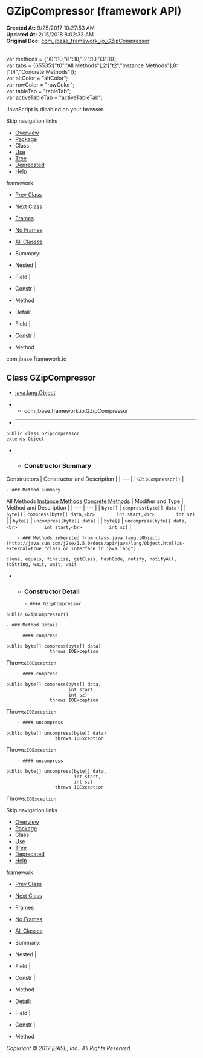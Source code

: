 # GZipCompressor (framework   API)

**Created At:** 9/25/2017 10:27:53 AM  
**Updated At:** 2/15/2018 8:02:33 AM  
**Original Doc:** [com_jbase_framework_io_GZipCompressor](https://docs.jbase.com/39220-io/com_jbase_framework_io_GZipCompressor)  

<!--<br>    try {<br>        if (location.href.indexOf('is-external=true') == -1) {<br>            parent.document.title="GZipCompressor (framework   API)";<br>        }<br>    }<br>    catch(err) {<br>    }<br>//--><br>var methods = {"i0":10,"i1":10,"i2":10,"i3":10};<br>var tabs = {65535:["t0","All Methods"],2:["t2","Instance Methods"],8:["t4","Concrete Methods"]};<br>var altColor = "altColor";<br>var rowColor = "rowColor";<br>var tableTab = "tableTab";<br>var activeTableTab = "activeTableTab";
JavaScript is disabled on your browser.

Skip navigation links

- [Overview](../../../../overview-summary.html)
- [Package](/39220-io/com_jbase_framework_io_package-summary)
- Class
- [Use](/39223-class-use/com_jbase_framework_io_class-use_GZipCompressor)
- [Tree](/39220-io/com_jbase_framework_io_package-tree)
- [Deprecated](../../../../deprecated-list.html)
- [Help](../../../../help-doc.html)


framework <br>

- [Prev Class](/39220-io/com_jbase_framework_io_ErrorResponse "class in com.jbase.framework.io")
- [Next Class](/39220-io/com_jbase_framework_io_IByteObject "interface in com.jbase.framework.io")


- [Frames](../../../../index.html?com/jbase/framework/io//39220-io/com_jbase_framework_io_GZipCompressor)
- [No Frames](/39220-io/com_jbase_framework_io_GZipCompressor)


- [All Classes](../../../../allclasses-noframe.html)


<!--<br>  allClassesLink = document.getElementById("allclasses\_navbar\_top");<br>  if(window==top) {<br>    allClassesLink.style.display = "block";<br>  }<br>  else {<br>    allClassesLink.style.display = "none";<br>  }<br>  //-->

- Summary:
- Nested |
- Field |
- Constr |
- Method


- Detail:
- Field |
- Constr |
- Method

com.jbase.framework.io

## Class GZipCompressor

- [java.lang.Object](http://java.sun.com/j2se/1.5.0/docs/api/java/lang/Object.html?is-external=true "class or interface in java.lang")
- - com.jbase.framework.io.GZipCompressor


- * * *


```
public class GZipCompressor
extends Object
```

- - ### Constructor Summary


Constructors | Constructor and Description |
| --- |
| `GZipCompressor()`  |


    - ### Method Summary


All Methods [Instance Methods](javascript:show%282%29;) [Concrete Methods](javascript:show%288%29;) | Modifier and Type | Method and Description |
| --- | --- |
| `byte[]` | `compress(byte[] data)`  |
| `byte[]` | `compress(byte[] data,<br>        int start,<br>        int sz)`  |
| `byte[]` | `uncompress(byte[] data)`  |
| `byte[]` | `uncompress(byte[] data,<br>          int start,<br>          int sz)`  |


        - ### Methods inherited from class java.lang.[Object](http://java.sun.com/j2se/1.5.0/docs/api/java/lang/Object.html?is-external=true "class or interface in java.lang")
`clone, equals, finalize, getClass, hashCode, notify, notifyAll, toString, wait, wait, wait`

- - ### Constructor Detail

        - #### GZipCompressor

```
public GZipCompressor()
```


    - ### Method Detail

        - #### compress

```
public byte[] compress(byte[] data)
                throws IOException
```
Throws:`IOException`


        - #### compress

```
public byte[] compress(byte[] data,
                       int start,
                       int sz)
                throws IOException
```
Throws:`IOException`


        - #### uncompress

```
public byte[] uncompress(byte[] data)
                  throws IOException
```
Throws:`IOException`


        - #### uncompress

```
public byte[] uncompress(byte[] data,
                         int start,
                         int sz)
                  throws IOException
```
Throws:`IOException`

Skip navigation links

- [Overview](../../../../overview-summary.html)
- [Package](/39220-io/com_jbase_framework_io_package-summary)
- Class
- [Use](/39223-class-use/com_jbase_framework_io_class-use_GZipCompressor)
- [Tree](/39220-io/com_jbase_framework_io_package-tree)
- [Deprecated](../../../../deprecated-list.html)
- [Help](../../../../help-doc.html)


framework <br>

- [Prev Class](/39220-io/com_jbase_framework_io_ErrorResponse "class in com.jbase.framework.io")
- [Next Class](/39220-io/com_jbase_framework_io_IByteObject "interface in com.jbase.framework.io")


- [Frames](../../../../index.html?com/jbase/framework/io//39220-io/com_jbase_framework_io_GZipCompressor)
- [No Frames](/39220-io/com_jbase_framework_io_GZipCompressor)


- [All Classes](../../../../allclasses-noframe.html)


<!--<br>  allClassesLink = document.getElementById("allclasses\_navbar\_bottom");<br>  if(window==top) {<br>    allClassesLink.style.display = "block";<br>  }<br>  else {<br>    allClassesLink.style.display = "none";<br>  }<br>  //-->

- Summary:
- Nested |
- Field |
- Constr |
- Method


- Detail:
- Field |
- Constr |
- Method

*Copyright © 2017 jBASE, Inc.. All Rights Reserved.*
